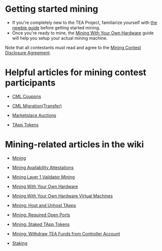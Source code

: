 # Getting started mining

- If you're completely new to the TEA Project, familiarize yourself with [the newbie guide](https://github.com/tearust/teaproject/wiki/%5ENewbie-Mining-Contest-Getting-Started-Guide%5E) before getting started mining.
- Once you're ready to mine, the [Mining With Your Own Hardware](https://github.com/tearust/teaproject/wiki/Mining-With-Your-Own-Hardware) guide will help you setup your actual mining machine.


Note that all contestants must read and agree to the [Mining Contest Disclosure Agreement](https://github.com/tearust/teaproject/wiki/Mining-Contest-Disclosure-Agreement).

# Helpful articles for mining contest participants 
- [CML Coupons](https://github.com/tearust/teaproject/wiki/CML-Coupons)

- [CML Migration(Transfer)](https://github.com/tearust/teaproject/wiki/CML-Migration-(Transfer))

- [Marketplace Auctions](https://github.com/tearust/teaproject/wiki/Marketplace-Auctions)

- [TApp Tokens](https://github.com/tearust/teaproject/wiki/TApp-Token-Supply-and-Demand) 

# Mining-related articles in the wiki

- [Mining](https://github.com/tearust/teaproject/wiki/Mining)

- [Mining Availability Attestations](https://github.com/tearust/teaproject/wiki/Mining---Availability-Attestation)

- [Mining Layer 1 Validator Mining](https://github.com/tearust/teaproject/wiki/Mining---Layer-1-Validator-Mining)

- [Mining With Your Own Hardware](https://github.com/tearust/teaproject/wiki/Mining-With-Your-Own-Hardware)

- [Mining With Your Own Hardware Virtual Machines](https://github.com/tearust/teaproject/wiki/Mining-With-Your-Own-Hardware---Virtual-Machines)

- [Mining: Host and Unhost TApps](https://github.com/tearust/teaproject/wiki/Mining:-Host-and-Unhost-TApps)

- [Mining: Required Open Ports](https://github.com/tearust/teaproject/wiki/Mining:-Required-Open-Ports)

- [Mining: Staked TApp Tokens](https://github.com/tearust/teaproject/wiki/Mining:-Staked-TApp-Tokens)

- [Mining: Withdraw TEA Funds from Controller Account](https://github.com/tearust/teaproject/wiki/Mining:-Withdraw-TEA-Funds-from-Controller-Account)

- [Staking](https://github.com/tearust/teaproject/wiki/Staking)